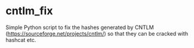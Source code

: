 # cntlm_fix
Simple Python script to fix the hashes generated by CNTLM (https://sourceforge.net/projects/cntlm/) so that they can be cracked with hashcat etc.
